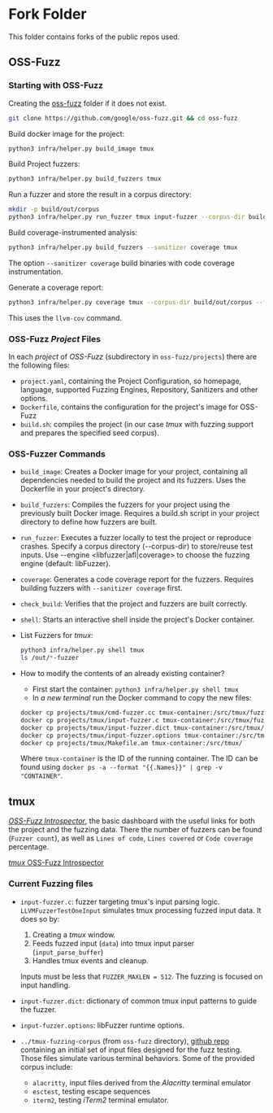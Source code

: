 # Fork Folder

This folder contains forks of the public repos used.

## OSS-Fuzz

### Starting with OSS-Fuzz

Creating the [oss-fuzz](/forks/oss-fuzz/) folder if it does not exist.
```bash
git clone https://github.com/google/oss-fuzz.git && cd oss-fuzz
```

Build docker image for the project:

```bash
python3 infra/helper.py build_image tmux
```

Build Project fuzzers:
```bash
python3 infra/helper.py build_fuzzers tmux
```

Run a fuzzer and store the result in a corpus directory:
```bash
mkdir -p build/out/corpus
python3 infra/helper.py run_fuzzer tmux input-fuzzer --corpus-dir build/out/corpus
```

Build coverage-instrumented analysis:
```bash
python3 infra/helper.py build_fuzzers --sanitizer coverage tmux
```
The option `--sanitizer coverage` build binaries with code coverage instrumentation.

Generate a coverage report:
```bash
python3 infra/helper.py coverage tmux --corpus-dir build/out/corpus --fuzz-target input-fuzzer
```
This uses the `llvm-cov` command.

### OSS-Fuzz *Project* Files

In each *project* of *OSS-Fuzz* (subdirectory in `oss-fuzz/projects`) there are the following files:
- `project.yaml`, containing the Project Configuration, so homepage, language, supported Fuzzing Engines, Repository, Sanitizers and other options.
- `Dockerfile`, contains the configuration for the project's image for OSS-Fuzz 
- `build.sh`: compiles the project (in our case *tmux* with fuzzing support and prepares the specified seed corpus). 

### OSS-Fuzzer Commands

- `build_image`: Creates a Docker image for your project, containing all dependencies needed to build the project and its fuzzers. Uses the Dockerfile in your project's directory.
- `build_fuzzers`: Compiles the fuzzers for your project using the previously built Docker image. Requires a build.sh script in your project directory to define how fuzzers are built.
- `run_fuzzer`: Executes a fuzzer locally to test the project or reproduce crashes. Specify a corpus directory (--corpus-dir) to store/reuse test inputs. Use --engine <libfuzzer|afl|coverage> to choose the fuzzing engine (default: libFuzzer).
- `coverage`: Generates a code coverage report for the fuzzers. Requires building fuzzers with `--sanitizer coverage` first. 
- `check_build`: Verifies that the project and fuzzers are built correctly. 
- `shell`: Starts an interactive shell inside the project's Docker container.
- List Fuzzers for *tmux*: 
    ```bash
    python3 infra/helper.py shell tmux
    ls /out/*-fuzzer
    ```

- How to modify the contents of an already existing container?
    - First start the container: `python3 infra/helper.py shell tmux`
    - In *a new terminal* run the Docker command to copy the new files: 
    ```bash
    docker cp projects/tmux/cmd-fuzzer.cc tmux-container:/src/tmux/fuzz/
    docker cp projects/tmux/input-fuzzer.c tmux-container:/src/tmux/fuzz/
    docker cp projects/tmux/input-fuzzer.dict tmux-container:/src/tmux/fuzz/
    docker cp projects/tmux/input-fuzzer.options tmux-container:/src/tmux/fuzz/
    docker cp projects/tmux/Makefile.am tmux-container:/src/tmux/
    ```
     Where `tmux-container` is the ID of the running container. The ID can be found using `docker ps -a --format "{{.Names}}" | grep -v "CONTAINER"`.


## **tmux**

[*OSS-Fuzz Introspector*](https://introspector.oss-fuzz.com/project-profile?project=libssh), the basic dashboard with the useful links for both the project and the fuzzing data. There the number of fuzzers can be found (`Fuzzer count`), as well as `Lines of code`, `Lines covered` or `Code coverage` percentage.

[*tmux* OSS-Fuzz Introspector](https://introspector.oss-fuzz.com/project-profile?project=tmux)

### Current Fuzzing files

- `input-fuzzer.c`: fuzzer targeting tmux's input parsing logic. `LLVMFuzzerTestOneInput` simulates tmux processing fuzzed input data. It does so by:
    1. Creating a *tmux* window.
    2. Feeds fuzzed input (`data`) into tmux input parser (`input_parse_buffer`)
    3. Handles tmux events and cleanup.

    Inputs must be less that `FUZZER_MAXLEN = 512`.
    The fuzzing is focused on input handling.

- `input-fuzzer.dict`: dictionary of common tmux input patterns to guide the fuzzer.
- `input-fuzzer.options`: libFuzzer runtime options.

- `../tmux-fuzzing-corpus` (from `oss-fuzz` directory), [github repo](https://github.com/tmux/tmux-fuzzing-corpus) containing an initial set of input files designed for the fuzz testing. Those files simulate various terminal behaviors. Some of the provided corpus include:
    - `alacritty`, input files derived from the *Alacritty* terminal emulator
    - `esctest`, testing escape sequences
    - `iterm2`, testing *iTerm2* terminal emulator.